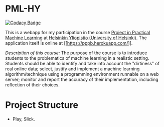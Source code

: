 PML-HY
=================================

[![Codacy Badge](https://api.codacy.com/project/badge/Grade/3ee61e8cfff04d95b7f1ac682286560b)](https://www.codacy.com/app/lippertsjan/pml-hy?utm_source=github.com&utm_medium=referral&utm_content=ironjan/pml-hy&utm_campaign=badger)

This is a webapp for my participation in the course [Project in Practical Machine Learning](https://www.cs.helsinki.fi/en/courses/582739/2017/k/k/1)
at [Helsinkin Yliopistio (University of Helsinki)](https://www.helsinki.fi/fi). The application itself is online at
[[https://pppb.herokuapp.com/]].

*Description of this course:* The purpose of the course is to introduce students to the problematics of machine learning
in a realistic setting. Students should be able to identify and take into account the "dirtiness" of real online data;
select, justify and implement a machine learning algorithm/technique using a programming environment runnable on a web
server; monitor and report the accuracy of their implementation, including reflection of their choices.

# Project Structure

 * Play, Slick.